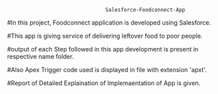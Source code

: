                                     Salesforce-Foodconnect-App
                              
#In this project, Foodconnect application is developed using Salesforce.

#This app is giving service of delivering leftover food to poor people.

#output of each Step followed in this app development is present in respective name folder.

#Also Apex Trigger code used is displayed in file with extension 'apxt'.

#Report of Detailed Explaination of Implemaentation of App is given.

